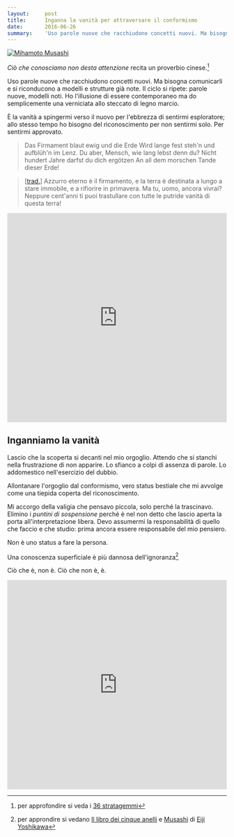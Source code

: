 ```yaml
---
layout:     post
title:      Inganna la vanità per attraversare il conformismo
date:       2016-06-26
summary:    'Uso parole nuove che racchiudono concetti nuovi. Ma bisogna comunicarli e si riconducono a modelli e strutture già note. Il ciclo si ripete: parole nuove, modelli noti.'
---
```


[![Mihamoto Musashi](https://upload.wikimedia.org/wikipedia/commons/2/20/Musashi_ts_pic.jpg)](https://upload.wikimedia.org/wikipedia/commons/2/20/Musashi_ts_pic.jpg)

*Ciò che conosciamo non desta attenzione* recita un proverbio cinese.[^1]

Uso parole nuove che racchiudono concetti nuovi. Ma bisogna comunicarli e si riconducono a modelli e strutture già note. Il ciclo si ripete: parole nuove, modelli noti. Ho l'illusione di essere contemporaneo ma do semplicemente una verniciata allo steccato di legno marcio.

È la vanità a spingermi verso il nuovo per l'ebbrezza di sentirmi esploratore; allo stesso tempo ho bisogno del riconoscimento per non sentirmi solo. Per sentirmi approvato.

> Das Firmament blaut ewig und die Erde
Wird lange fest steh'n und aufblüh'n im Lenz.
Du aber, Mensch, wie lang lebst denn du?
Nicht hundert Jahre darfst du dich ergötzen
An all dem morschen Tande dieser Erde!

> [[trad.](http://www.flaminioonline.it/Guide/Mahler/Mahler-vonderErde-testo.html)] Azzurro eterno è il firmamento, e la terra
è destinata a lungo a stare immobile, e a rifiorire in primavera.
Ma tu, uomo, ancora vivrai?
Neppure cent'anni ti puoi trastullare
con tutte le putride vanità di questa terra!

<iframe width="100%" height="480" src="https://www.youtube.com/embed/X2KWW2jY50A" frameborder="0" allowfullscreen></iframe>

## Inganniamo la vanità

Lascio che la scoperta si decanti nel mio orgoglio. Attendo che si stanchi nella frustrazione di non apparire. Lo sfianco a colpi di assenza di parole. Lo addomestico nell'esercizio del dubbio.

Allontanare l'orgoglio dal conformismo, vero status bestiale che mi avvolge come una tiepida coperta del riconoscimento.

Mi accorgo della valigia che pensavo piccola, solo perché la trascinavo. Elimino i *puntini di sospensione* perché è nel non detto che lascio aperta la porta all'interpretazione libera. Devo assumermi la responsabilità di quello che faccio e che studio: prima ancora essere responsabile del mio pensiero.

Non è uno status a fare la persona.

Una conoscenza superficiale è più dannosa dell'ignoranza[^2]

Ciò che è, non è. Ciò che non è, è.

<iframe width="100%" height="480" src="https://www.youtube.com/embed/1em_I2yPpeo" frameborder="0" allowfullscreen></iframe>

[^1]: per approfondire si veda i [36 stratagemmi](https://it.wikipedia.org/wiki/Trentasei_stratagemmi)
[^2]: per approndire si vedano [Il libro dei cinque anelli](https://it.wikipedia.org/wiki/Il_libro_dei_cinque_anelli) e [Musashi](https://it.wikipedia.org/wiki/Musashi) di [Eiji Yoshikawa](https://it.wikipedia.org/wiki/Eiji_Yoshikawa)
